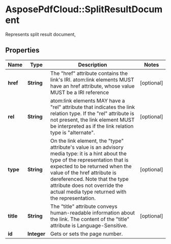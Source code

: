 ﻿# AsposePdfCloud::SplitResultDocument
Represents split result document,

## Properties
Name | Type | Description | Notes
------------ | ------------- | ------------- | -------------
**href** | **String** | The &quot;href&quot; attribute contains the link&#39;s IRI. atom:link elements MUST have an href attribute, whose value MUST be a IRI reference | [optional] 
**rel** | **String** | atom:link elements MAY have a &quot;rel&quot; attribute that indicates the link relation type.  If the &quot;rel&quot; attribute is not present, the link element MUST be interpreted as if the link relation type is &quot;alternate&quot;. | [optional] 
**type** | **String** | On the link element, the &quot;type&quot; attribute&#39;s value is an advisory media type: it is a hint about the type of the representation that is expected to be returned when the value of the href attribute is dereferenced.  Note that the type attribute does not override the actual media type returned with the representation. | [optional] 
**title** | **String** | The &quot;title&quot; attribute conveys human-readable information about the link.  The content of the &quot;title&quot; attribute is Language-Sensitive. | [optional] 
**id** | **Integer** | Gets or sets the page number. | 


